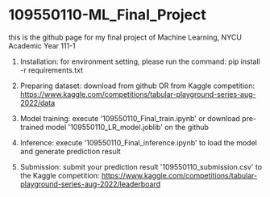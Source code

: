 # 109550110-ML_Final_Project
this is the github page for my final project of Machine Learning, NYCU Academic Year 111-1

1. Installation: 
    for environment setting, please run the command: pip install -r requirements.txt

2. Preparing dataset:
    download from github OR from Kaggle competition: https://www.kaggle.com/competitions/tabular-playground-series-aug-2022/data

3. Model training:
    execute '109550110_Final_train.ipynb' or download pre-trained model '109550110_LR_model.joblib' on the github
 
4. Inference:
    execute '109550110_Final_inference.ipynb' to load the model and generate prediction result

5. Submission:
    submit your prediction result '109550110_submission.csv' to the Kaggle competition: 
        https://www.kaggle.com/competitions/tabular-playground-series-aug-2022/leaderboard

